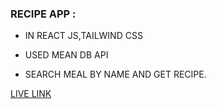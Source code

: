 ### RECIPE APP :

- IN REACT JS,TAILWIND CSS

- USED MEAN DB API

- SEARCH MEAL BY NAME AND GET RECIPE.

[LIVE LINK](https://prismatic-souffle-fdf984.netlify.app/)




